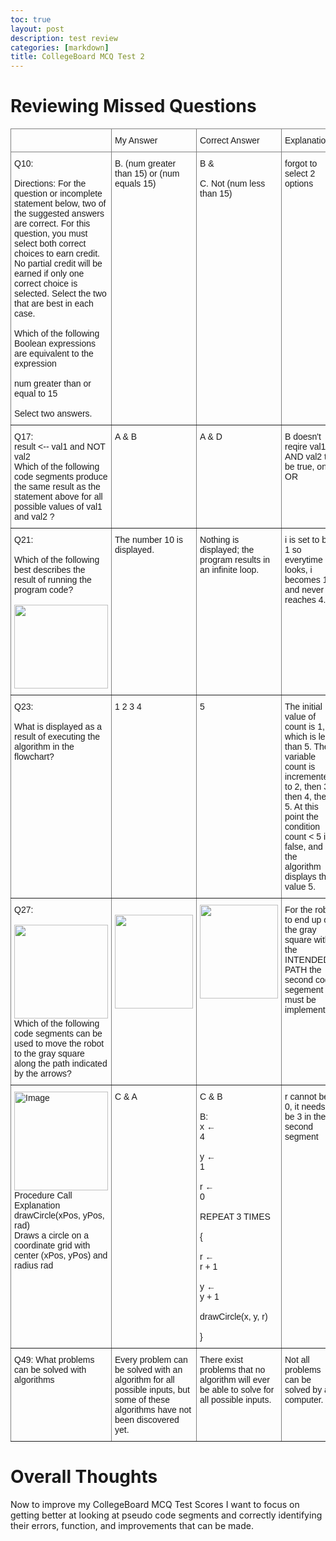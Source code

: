 ```yaml
---
toc: true
layout: post
description: test review 
categories: [markdown]
title: CollegeBoard MCQ Test 2
---
```



# Reviewing Missed Questions
<style type="text/css">
.tg  {border-collapse:collapse;border-spacing:0;}
.tg td{border-color:black;border-style:solid;border-width:1px;font-family:Arial, sans-serif;font-size:14px;
  overflow:hidden;padding:10px 5px;word-break:normal;}
.tg th{border-color:black;border-style:solid;border-width:1px;font-family:Arial, sans-serif;font-size:14px;
  font-weight:normal;overflow:hidden;padding:10px 5px;word-break:normal;}
.tg .tg-0pky{border-color:inherit;text-align:left;vertical-align:top}
</style>
<table class="tg">
<thead>
  <tr>
    <th class="tg-0pky"></th>
    <th class="tg-0pky">My Answer</th>
    <th class="tg-0pky">Correct Answer</th>
    <th class="tg-0pky">Explanation</th>
  </tr>
</thead>
<tbody>
  <tr>
    <td class="tg-0pky">Q10:<br><br>Directions: For the question or incomplete statement below, two of the suggested answers are correct. For this question, you must select both correct choices to earn credit. No partial credit will be earned if only one correct choice is selected. Select the two that are best in each case.<br><br>Which of the following Boolean expressions are equivalent to the expression <br><br>num greater than or equal to 15<br> <br>Select two answers.</td>
    <td class="tg-0pky">B. (num greater than 15) or (num equals 15)</td>
    <td class="tg-0pky">B &amp; <br><br>C. Not (num less than 15)</td>
    <td class="tg-0pky">forgot to select 2 options</td>
  </tr>
  <tr>
    <td class="tg-0pky">Q17:<br>result &lt;-- val1 and NOT val2<br>Which of the following code segments produce the same result as the statement above for all possible values of val1 and val2 ?</td>
    <td class="tg-0pky">A &amp; B</td>
    <td class="tg-0pky">A &amp; D</td>
    <td class="tg-0pky">B doesn't reqire val1 AND val2 to be true, only OR</td>
  </tr>
  <tr>
    <td class="tg-0pky">Q21:<br><br>Which of the following best describes the result of running the program code?<br><br><img src="https://assets.learnosity.com/organisations/537/media.academicmerit.com/8d478ef4bff02483ceca019c6706680f/original.png" width="150" height="134"></td>
    <td class="tg-0pky">The number 10 is displayed.</td>
    <td class="tg-0pky">Nothing is displayed; the program results in an infinite loop.</td>
    <td class="tg-0pky">i is set to be 1 so everytime it looks, i becomes 1 and never reaches 4. </td>
  </tr>
  <tr>
    <td class="tg-0pky">Q23:<br><br>What is displayed as a result of executing the algorithm in the flowchart?</td>
    <td class="tg-0pky"> 1 2 3 4 </td>
    <td class="tg-0pky">5</td>
    <td class="tg-0pky"> The initial value of count is 1, which is less than 5. The variable count is incremented to 2, then 3, then 4, then 5. At this point the condition count &lt; 5 is false, and the algorithm displays the value 5.</td>
  </tr>
  <tr>
    <td class="tg-0pky">Q27:<br><br><img src="https://assets.learnosity.com/organisations/537/VR113799.g12.png" width="150" height="150"><br>Which of the following code segments can be used to move the robot to the gray square along the path indicated by the arrows?<br></td>
    <td class="tg-0pky"><br><img src="https://assets.learnosity.com/organisations/537/VR113799.g20.png" width="125" height="150"></td>
    <td class="tg-0pky"><img src="https://assets.learnosity.com/organisations/537/VR113799.g18.png" width="125" height="150"></td>
    <td class="tg-0pky">For the robot to end up on the gray square with the INTENDED PATH the second code segement must be implemented</td>
  </tr>
  <tr>
    <td class="tg-0pky"><img src="https://assets.learnosity.com/organisations/537/VR113482.g10.png" alt="Image" width="150" height="158"><br>Procedure Call<br>	Explanation<br>drawCircle(xPos, yPos, rad)<br>	Draws a circle on a coordinate grid with center (xPos, yPos) and radius rad<br></td>
    <td class="tg-0pky">C &amp; A</td>
    <td class="tg-0pky">C &amp; B<br><br>B: <br>x  ←<br>  4<br><br>y  ←<br>  1<br><br>r  ←<br>  0<br><br>REPEAT 3 TIMES<br><br>{<br><br>r  ←<br>  r + 1<br><br>y  ←<br>  y + 1<br><br>drawCircle(x, y, r)<br><br>}<br></td>
    <td class="tg-0pky">r cannot be 0, it needs to be 3 in the second segment</td>
  </tr>
  <tr>
    <td class="tg-0pky">Q49: What problems can be solved with algorithms<br><br><br></td>
    <td class="tg-0pky">Every problem can be solved with an algorithm for all possible inputs, but some of these algorithms have not been discovered yet.</td>
    <td class="tg-0pky">There exist problems that no algorithm will ever be able to solve for all possible inputs.</td>
    <td class="tg-0pky">Not all problems can be solved by a computer.</td>
  </tr>
</tbody>
</table>

# Overall Thoughts
Now to improve my CollegeBoard MCQ Test Scores I want to focus on getting better at looking at pseudo code segments and correctly identifying their errors, function, and improvements that can be made.

